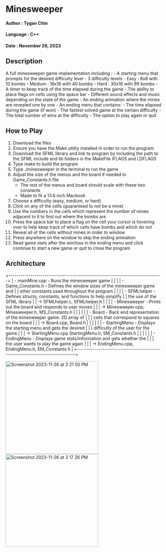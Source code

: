 
# Minesweeper
#### Author : Tygan Chin
#### Language : C++
#### Date : November 26, 2023



## Description

A full minesweeper game implementation including : 
    - A starting menu that prompts for the desired difficulty level
    - 3 difficulty levels
        - Easy   :   8x8 with 10 bombs
        - Medium : 16x16 with 40 bombs
        - Hard   : 30x16 with 99 bombs
    - A timer to keep track of the time elapsed during the game
    - The ability to place flags on cells using the space bar
    - Different sound effects and music depending on the state of the game
    - An ending animation where the mines are revealed one by one
    - An ending menu that contains:
        - The time elapsed during the game (if won)
        - The fastest solved game at the certain difficulty
        - The total number of wins at the difficulty
        - The option to play again or quit


## How to Play

1. Download the files
2. Ensure you have the Make utility installed in order to run the program
3. Download the SFML library and link to program by including the path to the 
   SFML include and lib folders in the MakeFile IFLAGS and LDFLAGS
4. Type make to build the program
5. Type ./minesweeper in the terminal to run the game
6. Adjust the size of the menus and the board if needed in Game_Constants.h file
    - The rest of the menus and board should scale with these two constants
    - Made to fit a 13.6 inch Macbook
7. Choose a difficulty (easy, medium, or hard)
8. Click on any of the cells (guaranteed to not be a mine)
9. Use the numbers in the cells which represent the number of mines adjacent to 
   it to find out where the bombs are
10. Press the space bar to place a flag on the cell your cursor is hovering 
    over to help keep track of which cells have bombs and which do not
11. Reveal all of the cells without mines in order to window
12. Press anywhere on the window to skip the ending animation
13. Read game stats after the win/loss in the ending menu and click continue to 
    start a new game or quit to close the program


## Architecture

+-----------------------------------------------------------------------------+
| - mainMine.cpp - Runs the minesweeper game                                  |
|                                                                             |
| - Game_Constants.h - Defines the window sizes of the minesweeper game and   |
|                       other constants used throughout the program           |
|                                                                             |
| - SFMLhelper - Defines structs, constants, and functions to help simplify   |
|                the use of the SFML library                                  |
|               -> SFMLhelper.c, SFMLhelper.h                                 |
|                                                                             |
|   - Minesweeper - Prints out the board and responds to user moves           |
|   |             -> Minesweeper.cpp, Minesweeper.h, MS_Constants.h           |
|   |                                                                         |
|   | - Board - Back end representation of the minesweeper game. 2D array of  |
|   |           cells that correspond to squares on the board                 |
|   |         -> Board.cpp, Board.h                                           |
|   |                                                                         |
|   | - StartingMenu - Displays the starting menu and gets the desired        |
|   |                  difficulty of the user for the game                    |
|   |                -> StartingMenu.cpp StartingMenu.h, SM_Constants.h       |
|   |                                                                         |
|   | - EndingMenu - Displays game stats/information and gets whether the     |
|   |                the user wants to play the game again                    |
|   |              -> EndingMenu.cpp, EndingMenu.h, EM_Constants.h            |
+-----------------------------------------------------------------------------+


<img width="300" alt="Screenshot 2023-11-26 at 3 21 50 PM" src="https://github.com/tyganChin/minesweeper/assets/130794188/61dd9543-21b2-4144-9826-7192850ab361"> <img width="300" alt="Screenshot 2023-11-26 at 3 17 26 PM" src="https://github.com/tyganChin/minesweeper/assets/130794188/c573ae47-8995-4d4b-a471-433df10e8e7d">

